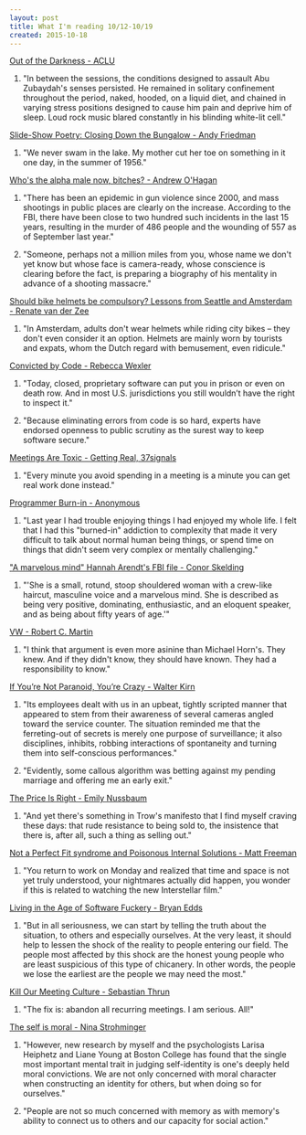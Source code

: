 ```yaml
---
layout: post
title: What I'm reading 10/12-10/19
created: 2015-10-18
---
```


[Out of the Darkness - ACLU](https://www.aclu.org/feature/out-darkness)<a id="orgheadline2"></a>

1. "In between the sessions, the conditions designed to assault Abu Zubaydah's senses persisted. He remained in solitary confinement throughout the period, naked, hooded, on a liquid diet, and chained in varying stress positions designed to cause him pain and deprive him of sleep. Loud rock music blared constantly in his blinding white-lit cell."

[Slide-Show Poetry: Closing Down the Bungalow - Andy Friedman](http://www.newyorker.com/culture/culture-desk/slide-show-poetry-closing-down-the-bungalow)<a id="orgheadline4"></a>

1. "We never swam in the lake. My mother cut her toe on something in it one day, in the summer of 1956."

[Who's the alpha male now, bitches? - Andrew O'Hagan](http://www.lrb.co.uk/v37/n20/andrew-ohagan/whos-the-alpha-male-now-bitches)<a id="orgheadline7"></a>

1. "There has been an epidemic in gun violence since 2000, and mass shootings in public places are clearly on the increase. According to the FBI, there have been close to two hundred such incidents in the last 15 years, resulting in the murder of 486 people and the wounding of 557 as of September last year."

2. "Someone, perhaps not a million miles from you, whose name we don't yet know but whose face is camera-ready, whose conscience is clearing before the fact, is preparing a biography of his mentality in advance of a shooting massacre."

[Should bike helmets be compulsory? Lessons from Seattle and Amsterdam - Renate van der Zee](http://www.theguardian.com/cities/2015/oct/12/bike-helmets-compulsory-seattle-amsterdam-cycling-safety)<a id="orgheadline9"></a>

1. "In Amsterdam, adults don't wear helmets while riding city bikes – they don't even consider it an option. Helmets are mainly worn by tourists and expats, whom the Dutch regard with bemusement, even ridicule."

[Convicted by Code - Rebecca Wexler](http://www.slate.com/blogs/future_tense/2015/10/06/defendants_should_be_able_to_inspect_software_code_used_in_forensics.html)<a id="orgheadline11"></a>

1. "Today, closed, proprietary software can put you in prison or even on death row. And in most U.S. jurisdictions you still wouldn’t have the right to inspect it."

2. "Because eliminating errors from code is so hard, experts have endorsed openness to public scrutiny as the surest way to keep software secure."

[Meetings Are Toxic - Getting Real, 37signals](https://gettingreal.37signals.com/ch07_Meetings_Are_Toxic.php)<a id="orgheadline13"></a>

1. "Every minute you avoid spending in a meeting is a minute you can get real work done instead."

[Programmer Burn-in - Anonymous](http://pastebin.com/XU7AEd32)<a id="orgheadline15"></a>

1. "Last year I had trouble enjoying things I had enjoyed my whole life. I felt that I had this "burned-in" addiction to complexity that made it very difficult to talk about normal human being things, or spend time on things that didn't seem very complex or mentally challenging."

["A marvelous mind" Hannah Arendt's FBI file - Conor Skelding](https://www.muckrock.com/news/archives/2014/jan/13/hannah-arendt-crew-haircut-and-marvelous-mind/)<a id="orgheadline17"></a>

1. "'She is a small, rotund, stoop shouldered woman with a crew-like haircut, masculine voice and a marvelous mind. She is described as being very positive, dominating, enthusiastic, and an eloquent speaker, and as being about fifty years of age.'"

[VW - Robert C. Martin](http://blog.cleancoder.com/uncle-bob/2015/10/14/VW.html)<a id="orgheadline19"></a>

1. "I think that argument is even more asinine than Michael Horn's. They knew. And if they didn't know, they should have known. They had a responsibility to know."

[If You’re Not Paranoid, You’re Crazy - Walter Kirn](http://www.theatlantic.com/magazine/archive/2015/11/if-youre-not-paranoid-youre-crazy/407833/?single_page=true)<a id="orgheadline22"></a>

1. "Its employees dealt with us in an upbeat, tightly scripted manner that appeared to stem from their awareness of several cameras angled toward the service counter. The situation reminded me that the ferreting-out of secrets is merely one purpose of surveillance; it also disciplines, inhibits, robbing interactions of spontaneity and turning them into self-conscious performances."

2. "Evidently, some callous algorithm was betting against my pending marriage and offering me an early exit."

[The Price Is Right - Emily Nussbaum](http://www.newyorker.com/magazine/2015/10/12/the-price-is-right-emily-nussbaum)<a id="orgheadline24"></a>

1. "And yet there's something in Trow's manifesto that I find myself craving these days: that rude resistance to being sold to, the insistence that there is, after all, such a thing as selling out."

[Not a Perfect Fit syndrome and Poisonous Internal Solutions - Matt Freeman](http://www.nowprovision.com/not-a-perfect-fit)<a id="orgheadline26"></a>

1. "You return to work on Monday and realized that time and space is not yet truly understood, your nightmares actually did happen, you wonder if this is related to watching the new Interstellar film."

[Living in the Age of Software Fuckery - Bryan Edds](https://medium.com/@bryanedds/living-in-the-age-of-software-fuckery-8859f81ca877)<a id="orgheadline28"></a>

1. "But in all seriousness, we can start by telling the truth about the situation, to others and especially ourselves. At the very least, it should help to lessen the shock of the reality to people entering our field. The people most affected by this shock are the honest young people who are least suspicious of this type of chicanery. In other words, the people we lose the earliest are the people we may need the most."

[Kill Our Meeting Culture - Sebastian Thrun](http://www.huffingtonpost.com/sebastian-thrun/kill-our-meeting-culture_b_8273410.html)<a id="orgheadline30"></a>

1. "The fix is: abandon all recurring meetings. I am serious. All!"

[The self is moral - Nina Strohminger](http://aeon.co/magazine/philosophy/why-moral-character-is-the-key-to-personal-identity/)<a id="orgheadline33"></a>

1. "However, new research by myself and the psychologists Larisa Heiphetz and Liane Young at Boston College has found that the single most important mental trait in judging self-identity is one's deeply held moral convictions. We are not only concerned with moral character when constructing an identity for others, but when doing so for ourselves."

2. "People are not so much concerned with memory as with memory's ability to connect us to others and our capacity for social action."
